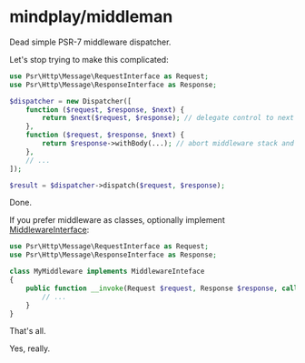 mindplay/middleman
==================

Dead simple PSR-7 middleware dispatcher.

Let's stop trying to make this complicated:

```php
use Psr\Http\Message\RequestInterface as Request;
use Psr\Http\Message\ResponseInterface as Response;

$dispatcher = new Dispatcher([
    function ($request, $response, $next) {
        return $next($request, $response); // delegate control to next middleware
    },
    function ($request, $response, $next) {
        return $response->withBody(...); // abort middleware stack and return the response
    },
    // ...
]);

$result = $dispatcher->dispatch($request, $response);
```

Done.

If you prefer middleware as classes, optionally implement [MiddlewareInterface](src/MiddlewareInterface.php):

```php
use Psr\Http\Message\RequestInterface as Request;
use Psr\Http\Message\ResponseInterface as Response;

class MyMiddleware implements MiddlewareInteface
{
    public function __invoke(Request $request, Response $response, callable $next) {
        // ...
    }
}
```

That's all.

Yes, really.
